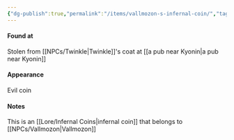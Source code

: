 ```yaml
---
{"dg-publish":true,"permalink":"/items/vallmozon-s-infernal-coin/","tags":["item"],"noteIcon":"item"}
---
```


#### Found at
Stolen from [[NPCs/Twinkle\|Twinkle]]'s coat at [[a pub near Kyonin\|a pub near Kyonin]]
#### Appearance
Evil coin
#### Notes
This is an [[Lore/Infernal Coins\|infernal coin]] that belongs to [[NPCs/Vallmozon\|Vallmozon]]